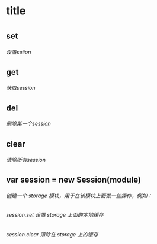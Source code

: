 # title
#

##  set
###### 设置seiion
##  get
###### 获取session
##  del
###### 删除某一个session
##  clear
###### 清除所有session
##  var session = new Session(module)
######  创建一个 storage 模块，用于在该模块上面做一些操作，例如：
######  session.set     设置 storage 上面的本地缓存
######  session.clear       清除在 storage 上的缓存
